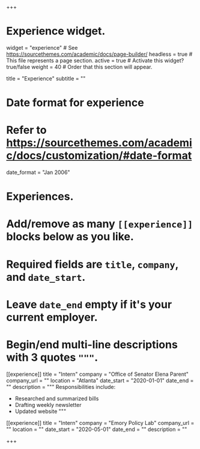 +++
# Experience widget.
widget = "experience"  # See https://sourcethemes.com/academic/docs/page-builder/
headless = true  # This file represents a page section.
active = true  # Activate this widget? true/false
weight = 40  # Order that this section will appear.

title = "Experience"
subtitle = ""

# Date format for experience
#   Refer to https://sourcethemes.com/academic/docs/customization/#date-format
date_format = "Jan 2006"

# Experiences.
#   Add/remove as many `[[experience]]` blocks below as you like.
#   Required fields are `title`, `company`, and `date_start`.
#   Leave `date_end` empty if it's your current employer.
#   Begin/end multi-line descriptions with 3 quotes `"""`.

[[experience]]
  title = "Intern"
  company = "Office of Senator Elena Parent"
  company_url = ""
  location = "Atlanta"
  date_start = "2020-01-01"
  date_end = ""
  description = """
  Responsibilities include:
  * Researched and summarized bills
  * Drafting weekly newsletter
  * Updated website
  """

[[experience]]
  title = "Intern"
  company = "Emory Policy Lab"
  company_url = ""
  location = ""
  date_start = "2020-05-01"
  date_end = ""
  description = ""

+++

